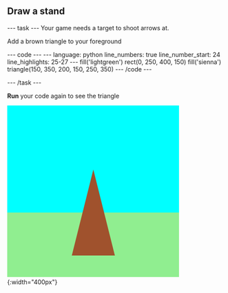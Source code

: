 <h2 class="c-project-heading--task">Draw a stand</h2>

--- task ---
Your game needs a target to shoot arrows at.

Add a brown triangle to your foreground

<div class="c-project-code">
--- code ---
---
language: python
line_numbers: true
line_number_start: 24
line_highlights: 25-27
---
    fill('lightgreen')
    rect(0, 250, 400, 150)
    fill('sienna')
    triangle(150, 350, 200, 150, 250, 350)
--- /code ---
</div>

--- /task ---

**Run** your code again to see the triangle

<div class="c-project-callout c-project-callout--tip">

![A brown triangle on grass and against a sky.](images/target-stand.png){:width="400px"}

